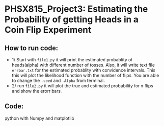 # PHSX815_Project3: Estimating the Probability of getting Heads in a Coin Flip Experiment
## How to run code:
+ 1/ Start with `file1.py` it will print the estimated probablity of heads(alpha) with different number of tosses. Also, it will write text file `errbar.txt` for the estimated probablity with convidence intervals. This this will plot the likelihood function with the number of flips. You are able to change the `-seed` and `-Alpha` from terminal.
+ 2/ run `file2.py` it will plot the true and estimated probability for n flips and show the erorr bars. 
## Code:
python with Numpy and matplotlib
